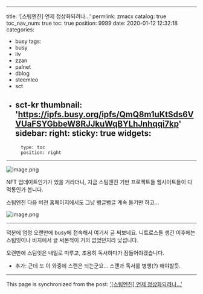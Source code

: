 
---
title: '[스팀엔진] 언제 정상화되려나...'
permlink: zmacx
catalog: true
toc_nav_num: true
toc: true
position: 9999
date: 2020-01-12 12:32:18
categories:
- busy
tags:
- busy
- liv
- zzan
- palnet
- dblog
- steemleo
- sct
- sct-kr
thumbnail: 'https://ipfs.busy.org/ipfs/QmQ8m1uKtSds6VVUaFSYGbbeW8RJJkuWqBYLhJnhqqi7kp'
sidebar:
    right:
        sticky: true
widgets:
    -
        type: toc
        position: right
---


![image.png](https://ipfs.busy.org/ipfs/QmQ8m1uKtSds6VVUaFSYGbbeW8RJJkuWqBYLhJnhqqi7kp)
<br>

NFT 업데이트인가가 있을 거라더니, 지금 스팀엔진 기반 프로젝트들 웹사이트들이 다 먹통인가 봅니다.

스팀엔진 다음 버전 홈페이지에서도 그냥 뱅글뱅글 계속 돌기만 하고...

![image.png](https://ipfs.busy.org/ipfs/QmbpEykgnUKSjAuEyinREFRAceCEtas5yVFgzcXu5sj23B)
<br>

---

덕분에 엄청 오랜만에 busy에 접속해서 여기서 글 써보네요. 니트로스들 생긴 이후에는 스팀잇이나 비지에서 글 써본적이 거의 없었던지라 낯섭니다.

오랜만에 스팀잇은 내일로 미루고, 조용히 독서하다가 잠들어야겠습니다.

* 추가: 근데 또 이 와중에 스랜은 되는군요... 스랜과 독서를 병행(?) 해야할듯.




- - -

This page is synchronized from the post: ['[스팀엔진] 언제 정상화되려나...'](https://steemit.com/@glory7/zmacx)
